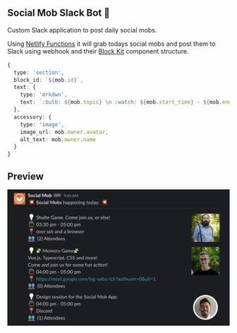## Social Mob Slack Bot 🤖

Custom Slack application to post daily social mobs.

Using [Netlify Functions](https://docs.netlify.com/functions/overview/) it will grab todays social mobs and post them to Slack using webhook and their [Block Kit](https://api.slack.com/block-kit) component structure.

```ts
{
  type: 'section',
  block_id: `${mob.id}`,
  text: {
    type: 'mrkdwn',
    text: `:bulb: ${mob.topic} \n :watch: ${mob.start_time} - ${mob.end_time} \n :round_pushpin: ${mob.location} \n :busts_in_silhouette:  (${mob.attendees.length}) Attendees`
  },
  accessory: {
    type: 'image',
    image_url: mob.owner.avatar,
    alt_text: mob.owner.name
  }
}
```

## Preview

<div align="center">
  <img src="./assets/preview.png">
</div>
